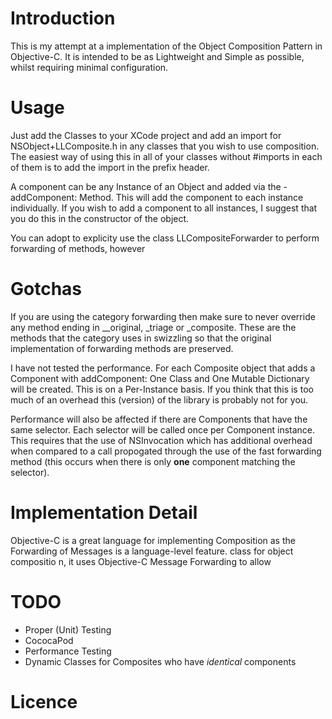 # Introduction
This is my attempt at a implementation of the Object Composition Pattern in Objective-C. It is intended to be as Lightweight and Simple as possible, whilst requiring minimal configuration.

# Usage
 Just add the Classes to your XCode project and add an import for NSObject+LLComposite.h in any classes that you wish to use composition. The easiest way of using this in all of your classes without #imports in each of them is to add the import in the prefix header.
 
 A component can be any Instance of an Object and added via the -addComponent: Method. This will add the component to each instance individually. If you wish to add a component to all instances, I suggest that you do this in the constructor of the object.
 
You can adopt to explicity use the class LLCompositeForwarder to perform forwarding of methods, however 
 
# Gotchas
 If you are using the category forwarding then make sure to never override any method ending in __original, _triage or _composite. These are the methods that the category uses in swizzling so that the original implementation of forwarding methods are preserved.
 
I have not tested the performance. For each Composite object that adds a Component with addComponent: One Class and One Mutable Dictionary will be created. This is on a Per-Instance basis. If you think that this is too much of an overhead this (version) of the library is probably not for you. 

Performance will also be affected if there are Components that have the same selector. Each selector will be called once per Component instance. This requires that the use of NSInvocation which has additional overhead when compared to a call propogated through the use of the fast forwarding method (this occurs when there is only **one** component matching the selector).
 
# Implementation Detail
Objective-C is a great language for implementing Composition as the Forwarding of Messages is a language-level feature. class for object compositio	n, it uses Objective-C Message Forwarding to allow 

# TODO
- Proper (Unit) Testing
- CococaPod
- Performance Testing
- Dynamic Classes for Composites who have *identical* components 

# Licence